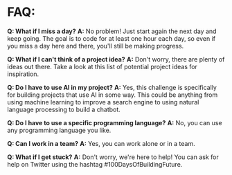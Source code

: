 # FAQ:

**Q: What if I miss a day?**
**A:** No problem! Just start again the next day and keep going. The goal is to code for at least one hour each day, so even if you miss a day here and there, you'll still be making progress.

**Q: What if I can't think of a project idea?**
**A:** Don't worry, there are plenty of ideas out there. Take a look at this list of potential project ideas for inspiration.

**Q: Do I have to use AI in my project?**
**A:** Yes, this challenge is specifically for building projects that use AI in some way. This could be anything from using machine learning to improve a search engine to using natural language processing to build a chatbot.

**Q: Do I have to use a specific programming language?**
**A:** No, you can use any programming language you like.

**Q: Can I work in a team?**
**A:** Yes, you can work alone or in a team.

**Q: What if I get stuck?**
**A:** Don't worry, we're here to help! You can ask for help on Twitter using the hashtag #100DaysOfBuildingFuture.
